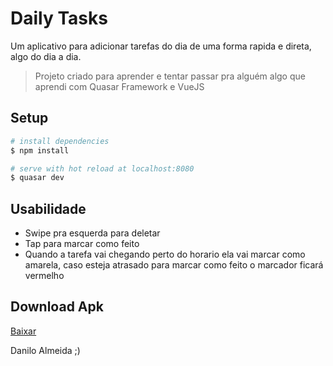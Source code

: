 # Daily Tasks

Um aplicativo para adicionar tarefas do dia de uma forma rapida e direta, algo do dia a dia.

> Projeto criado para aprender e tentar passar pra alguém algo que aprendi com Quasar Framework e VueJS

## Setup

``` bash
# install dependencies
$ npm install

# serve with hot reload at localhost:8080
$ quasar dev
```

## Usabilidade
- Swipe pra esquerda para deletar
- Tap para marcar como feito
- Quando a tarefa vai chegando perto do horario ela vai marcar como amarela, caso esteja atrasado para marcar como feito o marcador ficará vermelho

## Download Apk
[Baixar](bit.ly/2pbhUF6)

Danilo Almeida ;)
